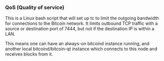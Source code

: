 ### QoS (Quality of service) ###

This is a Linux bash script that will set up tc to limit the outgoing bandwidth for connections to the Bitcoin network. It limits outbound TCP traffic with a source or destination port of 7444, but not if the destination IP is within a LAN.

This means one can have an always-on bitcoind instance running, and another local bitcoind/bitcoin-qt instance which connects to this node and receives blocks from it.
